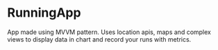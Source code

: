 # RunningApp
App made using MVVM pattern. Uses location apis, maps and complex views to display data in chart and record your runs with metrics.
